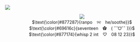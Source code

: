![](https://komarev.com/ghpvc/?username=ranpos&color=877287)

<p align="center">
<img src="https://files.catbox.moe/vpov69.png"/> <br>
$\text{\color{#877287}{ranpo　୨୧　he/soothe}}$ <br>
$\text{\color{#69616c}{seventeen　✿　( ˶ˆᗜˆ˵ )}}$ <br>
$\text{\color{#877174}{whisp 2 int　♡　08 12 23}}$
</p>
